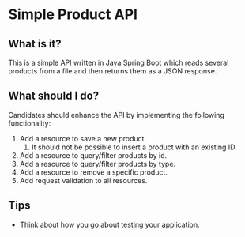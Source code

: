 # Simple Product API

## What is it?

This is a simple API written in Java Spring Boot which reads several products from a file and then returns them as a
JSON response.

## What should I do?

Candidates should enhance the API by implementing the following functionality:

1. Add a resource to save a new product.
   1. It should not be possible to insert a product with an existing ID.
2. Add a resource to query/filter products by id.
3. Add a resource to query/filter products by type.
4. Add a resource to remove a specific product.
5. Add request validation to all resources.

## Tips

- Think about how you go about testing your application.